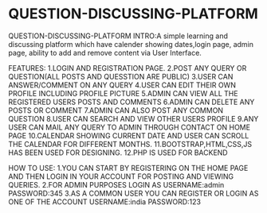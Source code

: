 # QUESTION-DISCUSSING-PLATFORM
QUESTION-DISCUSSING-PLATFORM
INTRO:A simple learning and discussing platform which  have calender showing dates,login page, admin page, ability to add and remove content via User Interface.

FEATURES:
1.LOGIN AND REGISTRATION PAGE.
2.POST ANY QUERY OR QUESTION(ALL POSTS AND QUESSTION ARE PUBLIC)
3.USER CAN ANSWER/COMMENT ON ANY QUERY
4.USER CAN EDIT THEIR OWN PROFILE INCLUDING PROFILE PICTURE
5.ADMIN CAN VIEW ALL THE REGISTERED USERS POSTS AND COMMENTS
6.ADMIN CAN DELETE ANY POSTS OR COMMENT
7.ADMIN CAN ALSO POST ANY COMMON QUESTION 
8.USER CAN SEARCH AND VIEW OTHER USERS PROFILE
9.ANY USER CAN MAIL ANY QUERY TO ADMIN THROUGH CONTACT ON HOME PAGE
10.CALENDAR SHOWING CURRENT DATE AND USER CAN SCROLL THE CALENDAR FOR DIFFERENT MONTHS.
11.BOOTSTRAP,HTML,CSS,JS HAS BEEN USED FOR DESIGNING.
12.PHP IS USED FOR BACKEND

HOW TO USE:
1.YOU CAN START BY REGISTERING ON THE HOME PAGE AND THEN LOGIN IN YOUR ACCOUNT FOR POSTING AND VIEWING QUERIES.
2.FOR ADMIN PURPOSES  LOGIN AS
USERNAME:admin
PASSWORD:345
3.AS A COMMON USER YOU CAN REGISTER OR LOGIN AS ONE OF THE ACCOUNT
USERNAME:india
PASSWORD:123
